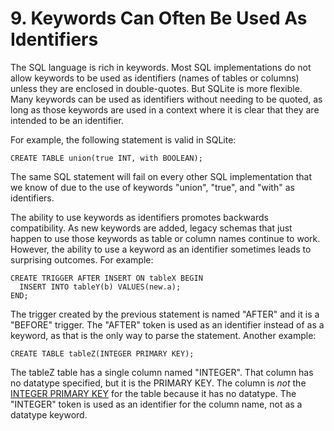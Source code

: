 # 9\. Keywords Can Often Be Used As Identifiers



The SQL language is rich in keywords.
Most SQL implementations do not allow keywords to be used as identifiers
(names of tables or columns) unless they are enclosed in double\-quotes.
But SQLite is more flexible. Many keywords can be used as identifiers without
needing to be quoted, as long as those keywords are used in a context where
it is clear that they are intended to be an identifier.



For example, the following statement is valid in SQLite:



```
CREATE TABLE union(true INT, with BOOLEAN);

```


The same SQL statement will fail on every other SQL implementation that
we know of due to the use of keywords "union", "true", and "with" as
identifiers.



The ability to use keywords as identifiers promotes backwards compatibility.
As new keywords are added, legacy schemas that just happen to use those
keywords as table or column names continue to work. However, the ability
to use a keyword as an identifier sometimes leads to surprising outcomes.
For example:



```
CREATE TRIGGER AFTER INSERT ON tableX BEGIN
  INSERT INTO tableY(b) VALUES(new.a);
END;

```

The trigger created by the previous statement is named "AFTER"
and it is a "BEFORE" trigger. The "AFTER" token is used as an identifier
instead of as a keyword, as that is the only way to parse the statement.
Another example:



```
CREATE TABLE tableZ(INTEGER PRIMARY KEY);

```

The tableZ table has a single column named "INTEGER". That column
has no datatype specified, but it is the PRIMARY KEY.
The column is *not* the [INTEGER PRIMARY KEY](lang_createtable.html#rowid) for the table because
it has no datatype. The "INTEGER" token is used as an identifier for the
column name, not as a datatype keyword.


